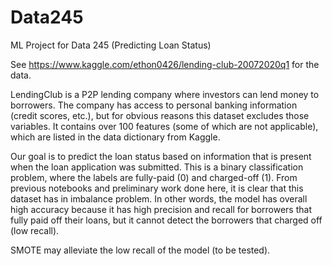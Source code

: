 # Data245
ML Project for Data 245 (Predicting Loan Status)

See https://www.kaggle.com/ethon0426/lending-club-20072020q1 for the data.

LendingClub is a P2P lending company where investors can lend money to borrowers. The company has access to personal banking information (credit scores, etc.), but for obvious reasons this dataset excludes those variables. It contains over 100 features (some of which are not applicable), which are listed in the data dictionary from Kaggle.

Our goal is to predict the loan status based on information that is present when the loan application was submitted. This is a binary classification problem, where the labels are fully-paid (0) and charged-off (1). From previous notebooks and preliminary work done here, it is clear that this dataset has in imbalance problem. In other words, the model has overall high accuracy because it has high precision and recall for borrowers that fully paid off their loans, but it cannot detect the borrowers that charged off (low recall).

SMOTE may alleviate the low recall of the model (to be tested).
